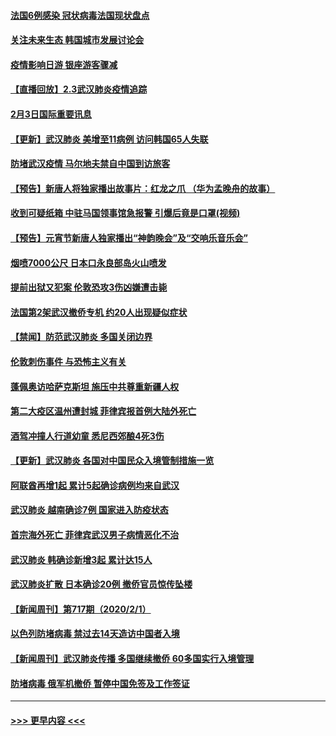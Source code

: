 #### [法国6例感染 冠状病毒法国现状盘点](../pages/prog202/a102768157.md?t=02040022) 
#### [关注未来生态 韩国城市发展讨论会](../pages/prog202/a102768153.md?t=02040022) 
#### [疫情影响日游 银座游客骤减](../pages/prog202/a102768160.md?t=02040022) 
#### [【直播回放】2.3武汉肺炎疫情追踪](../pages/prog202/a102768128.md?t=02040022) 
#### [2月3日国际重要讯息](../pages/prog202/a102767896.md?t=02040022) 
#### [【更新】武汉肺炎 美增至11病例 访问韩国65人失联](../pages/prog202/a102758911.md?t=02040022) 
#### [防堵武汉疫情 马尔地夫禁自中国到访旅客](../pages/prog202/a102767847.md?t=02040022) 
#### [【预告】新唐人将独家播出故事片：红龙之爪 （华为孟晚舟的故事）](../pages/prog202/a102767728.md?t=02040022) 
#### [收到可疑纸箱 中驻马国领事馆急报警 引爆后竟是口罩(视频)](../pages/prog202/a102767695.md?t=02040022) 
#### [【预告】元宵节新唐人独家播出“神韵晚会”及“交响乐音乐会”](../pages/prog202/a102767674.md?t=02040022) 
#### [烟喷7000公尺 日本口永良部岛火山喷发](../pages/prog202/a102767687.md?t=02040022) 
#### [提前出狱又犯案 伦敦恐攻3伤凶嫌遭击毙](../pages/prog202/a102767635.md?t=02040022) 
#### [法国第2架武汉撤侨专机 约20人出现疑似症状](../pages/prog202/a102767617.md?t=02040022) 
#### [【禁闻】防范武汉肺炎  多国关闭边界](../pages/prog202/a102767542.md?t=02040022) 
#### [伦敦刺伤事件 与恐怖主义有关](../pages/prog202/a102767509.md?t=02040022) 
#### [蓬佩奥访哈萨克斯坦 施压中共尊重新疆人权](../pages/prog202/a102767395.md?t=02040022) 
#### [第二大疫区温州遭封城 菲律宾报首例大陆外死亡](../pages/prog202/a102767388.md?t=02040022) 
#### [酒驾冲撞人行道幼童 悉尼西郊酿4死3伤](../pages/prog202/a102767238.md?t=02040022) 
#### [【更新】武汉肺炎 各国对中国民众入境管制措施一览](../pages/prog202/a102767170.md?t=02040022) 
#### [阿联酋再增1起 累计5起确诊病例均来自武汉](../pages/prog202/a102767207.md?t=02040022) 
#### [武汉肺炎 越南确诊7例 国家进入防疫状态](../pages/prog202/a102767186.md?t=02040022) 
#### [首宗海外死亡 菲律宾武汉男子病情恶化不治](../pages/prog202/a102767150.md?t=02040022) 
#### [武汉肺炎 韩确诊新增3起 累计达15人](../pages/prog202/a102767132.md?t=02040022) 
#### [武汉肺炎扩散 日本确诊20例 撤侨官员惊传坠楼](../pages/prog202/a102767109.md?t=02040022) 
#### [【新闻周刊】第717期（2020/2/1）](../pages/prog202/a102767114.md?t=02040022) 
#### [以色列防堵病毒 禁过去14天造访中国者入境](../pages/prog202/a102767091.md?t=02040022) 
#### [【新闻周刊】武汉肺炎传播 多国继续撤侨 60多国实行入境管理](../pages/prog202/a102767044.md?t=02040022) 
#### [防堵病毒 俄军机撤侨 暂停中国免签及工作签证](../pages/prog202/a102767084.md?t=02040022) 

----
#### [ >>> 更早内容 <<< ](../indexes/prog202-earlier.md)
